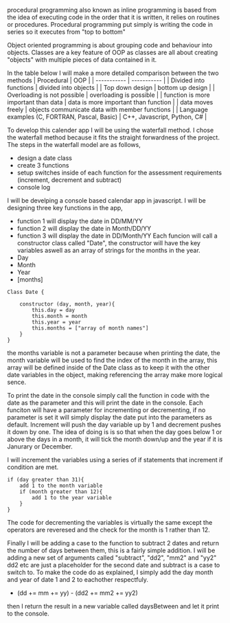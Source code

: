 procedural programming also known as inline programming is based from the idea of executing code in the order that it is written,
it relies on routines or procedures. Procedural programming put simply is writing the code in series so it executes from "top to bottom"

Object oriented programming is about grouping code and behaviour into objects. Classes are a key feature of OOP as classes are all about creating "objects"
with multiple pieces of data contained in it.

In the table below I will make a more detailed comparison between the two methods 
| Procedural  | OOP         |
| ----------- | ----------- |
| Divided into functions      | divided into objects       |
| Top down design   | bottom up design        |
| Overloading is not possible   | overloading is possible        |
| function is more important than data   | data is more important than function       |
| data moves freely   | objects communicate data with member functions       |
| Language examples (C, FORTRAN, Pascal, Basic)   | C++, Javascript, Python, C#       |


To develop this calender app I will be using the waterfall method. I chose the waterfall method because it fits the straight forwardness of the project.
The steps in the waterfall model are as follows,
- design a date class
- create 3 functions
- setup switches inside of each function for the assessment requirements (increment, decrement and subtract)
- console log


I will be develping a console based calendar app in javascript. I will be designing three key functions in the app,
- function 1 will display the date in DD/MM/YY
- function 2 will display the date in Month/DD/YY
- function 3 will display the date in DD/Month/YY
Each funcion will call a constructor class called "Date", the constructor will have the key variables aswell as
an array of strings for the months in the year.
- Day
- Month
- Year
- [months]
```
Class Date {

    constructor (day, month, year){
        this.day = day
        this.month = month
        this.year = year
        this.months = ["array of month names"]
    }
}
```
the months variable is not a parameter because when printing the date, the month variable will be used to find the index of the month in the array, this array will
be defined inside of the Date class as to keep it with the other date variables in the object, making referencing the array make more logical sence.

To print the date in the console simply call the function in code with the date as the parameter and this will
print the date in the console.
Each funciton will have a parameter for incrementing or decrementing, if no parameter is set it will simply display the date 
put into the parameters as default. Increment will push the day variable up by 1 and decrement pushes it down by one. The idea of doing is 
is so that when the day goes below 1 or above the days in a month, it will tick the month down/up and the year if it is Janurary or December.

I will increment the variables using a series of if statements that increment if condition are met.
```
if (day greater than 31){
    add 1 to the month variable
    if (month greater than 12){
        add 1 to the year variable
    }
}
```
The code for decrementing the variables is virtually the same except the operators are reveresed and the check for the month is 1 rather than 12.

Finally I will be adding a case to the function to subtract 2 dates and return the number of days between them, this is a fairly simple addition.
I will be adding a new set of arguments called "subtract", "dd2", "mm2" and "yy2" dd2 etc are just a placeholder for the second date and subtract is 
a case to switch to. To make the code do as explained, I simply add the day month and year of date 1 and 2 to eachother respectfuly.
- (dd += mm += yy) - (dd2 += mm2 += yy2)  

then I return the result in a new variable called daysBetween and let it print to the console.